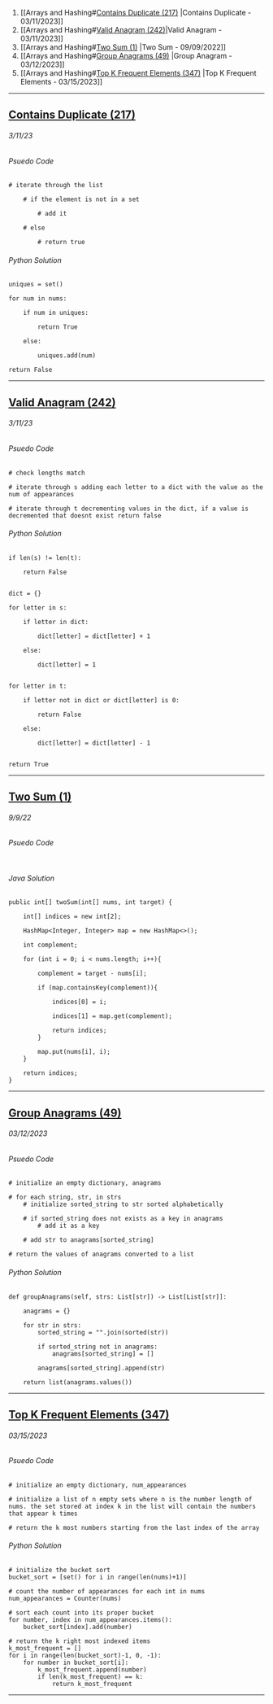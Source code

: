 1. [[Arrays and Hashing#[Contains Duplicate (217)](https://leetcode.com/problems/contains-duplicate/) |Contains Duplicate - 03/11/2023]]
2. [[Arrays and Hashing#[Valid Anagram (242)](https://leetcode.com/problems/valid-anagram/)|Valid Anagram - 03/11/2023]]
3. [[Arrays and Hashing#[Two Sum (1)](https://leetcode.com/problems/two-sum/) |Two Sum - 09/09/2022]]
4. [[Arrays and Hashing#[Group Anagrams (49)](https://leetcode.com/problems/group-anagrams/description/) |Group Anagram - 03/12/2023]]
5. [[Arrays and Hashing#[Top K Frequent Elements (347)](https://leetcode.com/problems/top-k-frequent-elements/description/) |Top K Frequent Elements - 03/15/2023]]



--- 
## [Contains Duplicate (217)](https://leetcode.com/problems/contains-duplicate/)
###### *3/11/23*

###### Psuedo Code
``` 
# iterate through the list

	# if the element is not in a set
	
		# add it
	
	# else
	
		# return true
```

###### Python Solution
```
uniques = set()

for num in nums:

	if num in uniques:

		return True

	else:

		uniques.add(num)

return False
```



---
## [Valid Anagram (242)](https://leetcode.com/problems/valid-anagram/)
###### *3/11/23*

###### Psuedo Code
```
# check lengths match

# iterate through s adding each letter to a dict with the value as the num of appearances

# iterate through t decrementing values in the dict, if a value is decremented that doesnt exist return false
```

###### Python Solution
```
if len(s) != len(t):

	return False


dict = {}

for letter in s:

	if letter in dict:

		dict[letter] = dict[letter] + 1

	else:

		dict[letter] = 1


for letter in t:

	if letter not in dict or dict[letter] is 0:

		return False

	else:

		dict[letter] = dict[letter] - 1


return True
```



---
## [Two Sum (1)](https://leetcode.com/problems/two-sum/)
###### *9/9/22*

###### Psuedo Code
```

```

###### Java Solution
```
public int[] twoSum(int[] nums, int target) {

	int[] indices = new int[2];

	HashMap<Integer, Integer> map = new HashMap<>();

	int complement;

	for (int i = 0; i < nums.length; i++){

		complement = target - nums[i];

		if (map.containsKey(complement)){

			indices[0] = i;

			indices[1] = map.get(complement);

			return indices;
		}

		map.put(nums[i], i);
	}
	
	return indices;
}
```


---
## [Group Anagrams (49)](https://leetcode.com/problems/group-anagrams/description/)
###### *03/12/2023*


###### Psuedo Code
``` 
# initialize an empty dictionary, anagrams

# for each string, str, in strs
	# initialize sorted_string to str sorted alphabetically
	
	# if sorted_string does not exists as a key in anagrams
		# add it as a key
	
	# add str to anagrams[sorted_string]

# return the values of anagrams converted to a list
```

###### Python Solution
```
def groupAnagrams(self, strs: List[str]) -> List[List[str]]:

	anagrams = {}

	for str in strs:
		sorted_string = "".join(sorted(str))
		
		if sorted_string not in anagrams:
			anagrams[sorted_string] = []

		anagrams[sorted_string].append(str)

	return list(anagrams.values())
```



---
## [Top K Frequent Elements (347)](https://leetcode.com/problems/top-k-frequent-elements/description/)
###### *03/15/2023*

###### Psuedo Code
``` 
# initialize an empty dictionary, num_appearances

# initialize a list of n empty sets where n is the number length of nums. the set stored at index k in the list will contain the numbers that appear k times

# return the k most numbers starting from the last index of the array
```

###### Python Solution
```
# initialize the bucket sort
bucket_sort = [set() for i in range(len(nums)+1)]

# count the number of appearances for each int in nums
num_appearances = Counter(nums)

# sort each count into its proper bucket
for number, index in num_appearances.items():
	bucket_sort[index].add(number)

# return the k right most indexed items
k_most_frequent = []
for i in range(len(bucket_sort)-1, 0, -1):
	for number in bucket_sort[i]:
		k_most_frequent.append(number)
		if len(k_most_frequent) == k:
			return k_most_frequent
```



---